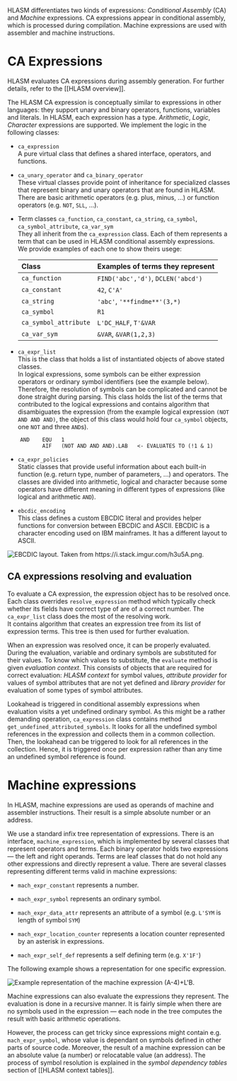 HLASM differentiates two kinds of expressions: *Conditional Assembly* (CA) and *Machine* expressions. CA expressions appear in conditional assembly, which is processed during compilation. Machine expressions are used with assembler and machine instructions.

# CA Expressions

HLASM evaluates CA expressions during assembly generation. For further details, refer to the [[HLASM overview]].

The HLASM CA expression is conceptually similar to expressions in other languages: they support unary and binary operators, functions, variables and literals. In HLASM, each expression has a type. *Arithmetic*, *Logic*, *Character* expressions are supported. We implement the logic in the following classes:

- `ca_expression`  
A pure virtual class that defines a shared interface, operators, and functions.

- `ca_unary_operator` and `ca_binary_operator`  
These virtual classes provide point of inheritance for specialized classes that represent binary and unary operators that are found in HLASM. There are basic arithmetic operators (e.g. plus, minus, ...) or function operators (e.g. `NOT`, `SLL`, ...).

- Term classes `ca_function`, `ca_constant`, `ca_string`, `ca_symbol`, `ca_symbol_attribute`, `ca_var_sym`  
They all inherit from the `ca_expression` class. Each of them represents a term that can be used in HLASM conditional assembly expressions.   
We provide examples of each one to show theirs usege:

    | Class                   | Examples of terms they represent  |
    |:------------------------|:----------------------------------|
    | `ca_function`           | `FIND('abc','d')`, `DCLEN('abcd')`|
    | `ca_constant`           | `42`, `C'A'`                      |
    | `ca_string`             | `'abc'`, `'**findme**'(3,*)`      |
    | `ca_symbol`             | `R1`                              |
    | `ca_symbol_attribute`   | `L'DC_HALF`, `T'&VAR`             |
    | `ca_var_sym`            | `&VAR`, `&VAR(1,2,3)`             |

- `ca_expr_list`  
This is the class that holds a list of instantiated objects of above stated classes.   
In logical expressions, some symbols can be either expression operators or ordinary symbol identifiers (see the example below). Therefore, the resolution of symbols can be complicated and cannot be done straight during parsing. This class holds the list of the terms that contributed to the logical expressions and contains algorithm that disambiguates the expression (from the example logical expression `(NOT AND AND AND)`, the object of this class would hold four `ca_symbol` objects, one `NOT` and three `AND`s).

<!-- -->
        AND    EQU   1
               AIF   (NOT AND AND AND).LAB   <- EVALUATES TO (!1 & 1)

- `ca_expr_policies`  
Static classes that provide useful information about each built-in function (e.g. return type, number of parameters, ...) and operators. The classes are divided into arithmetic, logical and character because some operators have different meaning in different types of expressions (like logical and arithmetic `AND`).

- `ebcdic_encoding`  
This class defines a custom EBCDIC literal and provides helper functions for conversion between EBCDIC and ASCII. EBCDIC is a character encoding used on IBM mainframes. It has a different layout to ASCII.  

<img src="img/ebcdic.png" alt="EBCDIC layout. Taken from https://i.stack.imgur.com/h3u5A.png."/>

## CA expressions resolving and evaluation

To evaluate a CA expression, the expression object has to be resolved once. Each class overrides `resolve_expression` method which typically check whether its fields have correct type of are of a correct number. The `ca_expr_list` class does the most of the resolving work.  
It contains algorithm that creates an expression tree from its list of expression terms. This tree is then used for further evaluation.

When an expression was resolved once, it can be properly evaluated.  
During the evaluation, variable and ordinary symbols are substituted for their values. To know which values to substitute, the `evaluate` method is given *evaluation context*. This consists of objects that are required for correct evaluation: *HLASM context* for symbol values, *attribute provider* for values of symbol attributes that are not yet defined and *library provider* for evaluation of some types of symbol attributes.

Lookahead is triggered in conditional assembly expressions when evaluation visits a yet undefined ordinary symbol. As this might be a rather demanding operation, `ca_expression` class contains method `get_undefined_attributed_symbols`. It looks for all the undefined symbol references in the expression and collects them in a common collection. Then, the lookahead can be triggered to look for all references in the collection. Hence, it is triggered once per expression rather than any time an undefined symbol reference is found.

# Machine expressions

In HLASM, machine expressions are used as operands of machine and assembler instructions. Their result is a simple absolute number or an address.

We use a standard infix tree representation of expressions. There is an interface, `machine_expression`, which is implemented by several classes that represent operators and terms. Each binary operator holds two expressions — the left and right operands. Terms are leaf classes that do not hold any other expressions and directly represent a value. There are several classes representing different terms valid in machine expressions:

-   `mach_expr_constant` represents a number.

-   `mach_expr_symbol` represents an ordinary symbol.

-   `mach_expr_data_attr` represents an attribute of a symbol (e.g. `L'SYM` is length of symbol `SYM`)

-   `mach_expr_location_counter` represents a location counter represented by an asterisk in expressions.

-   `mach_expr_self_def` represents a self defining term (e.g. `X'1F'`)

The following example shows a representation for one specific expression.

<img src="img/mach_expr_example.svg" alt="Example representation of the machine expression (A-4)+L'B." />

Machine expressions can also evaluate the expressions they represent. The evaluation is done in a recursive manner. It is fairly simple when there are no symbols used in the expression — each node in the tree computes the result with basic arithmetic operations.

However, the process can get tricky since expressions might contain e.g. `mach_expr_symbol`, whose value is dependant on symbols defined in other parts of source code. Moreover, the result of a machine expression can be an absolute value (a number) or relocatable value (an address). The process of symbol resolution is explained in the *symbol dependency tables* section of [[HLASM context tables]].